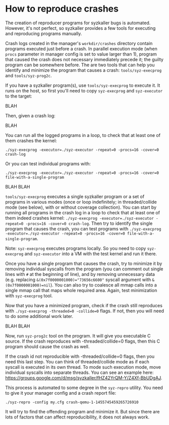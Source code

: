 # How to reproduce crashes

The creation of reproducer programs for syzkaller bugs is automated. However, it's not perfect, so syzkaller provides a few tools for executing and reproducing programs manually.

Crash logs created in the manager's `workdir/crashes` directory contain programs executed just before a crash. In parallel execution mode (when `procs` parameter in manager config is set to value larger than 1), program that caused the crash does not necessary immediately precede it; the guilty program can be somewhere before.
The are two tools that can help you identify and minimize the program that causes a crash: `tools/syz-execprog` and `tools/syz-prog2c`.

If you have a syzkaller program(s), use `tools/syz-execprog` to execute it. It
runs on the host, so first you'll need to copy `syz-execprog` and `syz-executor`
to the target:

BLAH

Then, given a crash log:

BLAH

You can run all the logged programs in a loop, to check that at least one of
them crashes the kernel:

`./syz-execprog -executor=./syz-executor -repeat=0 -procs=16 -cover=0
crash-log`

Or you can test individual programs with:

`./syz-execprog -executor=./syz-executor -repeat=0 -procs=16 -cover=0
file-with-a-single-program`

BLAH BLAH

`tools/syz-execprog` executes a single syzkaller program or a set of programs in various modes (once or loop indefinitely; in threaded/collide mode (see below), with or without coverage collection). You can start by running all programs in the crash log in a loop to check that at least one of them indeed crashes kernel: `./syz-execprog -executor=./syz-executor -repeat=0 -procs=16 -cover=0 crash-log`. Then try to identify the single program that causes the crash, you can test programs with `./syz-execprog -executor=./syz-executor -repeat=0 -procs=16 -cover=0 file-with-a-single-program`.

Note: `syz-execprog` executes programs locally. So you need to copy `syz-execprog` and `syz-executor` into a VM with the test kernel and run it there.

Once you have a single program that causes the crash, try to minimize it by removing individual syscalls from the program (you can comment out single lines with `#` at the beginning of line), and by removing unnecessary data (e.g. replacing `&(0x7f0000001000)="73656c6600"` syscall argument with `&(0x7f0000001000)=nil`). You can also try to coalesce all mmap calls into a single mmap call that maps whole required area. Again, test minimization with `syz-execprog` tool.

Now that you have a minimized program, check if the crash still reproduces with `./syz-execprog -threaded=0 -collide=0` flags. If not, then you will need to do some additional work later.

BLAH BLAH

Now, run `syz-prog2c` tool on the program. It will give you executable C source. If the crash reproduces with -threaded/collide=0 flags, then this C program should cause the crash as well.

If the crash id not reproducible with -threaded/collide=0 flags, then you need this last step. You can think of threaded/collide mode as if each syscall is executed in its own thread. To mode such execution mode, move individual syscalls into separate threads. You can see an example here: https://groups.google.com/d/msg/syzkaller/fHZ42YrQM-Y/Z4Xf-BbUDgAJ.

This process is automated to some degree in the `syz-repro` utility. You need to give it your manager config and a crash report file:
```
./syz-repro -config my.cfg crash-qemu-1-1455745459265726910
```
It will try to find the offending program and minimize it. But since there are lots of factors that can affect reproducibility, it does not always work.
